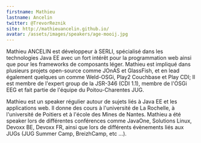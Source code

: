 ```yaml
---
firstname: Mathieu
lastname: Ancelin
twitter: @TrevorReznik
site: http://mathieuancelin.github.io/
avatar: /assets/images/speakers/age-mooij.jpg
---
```


Mathieu ANCELIN est développeur à SERLI, spécialisé dans les technologies Java EE avec un fort intérêt pour la programmation web ainsi que pour les frameworks de composants léger. Mathieu est impliqué dans plusieurs projets open-source comme JOnAS et GlassFish, et en lead également quelques un comme Weld-OSGi, Play2 Couchbase et Play CDI; 
Il est membre de l'expert group de la JSR-346 (CDI 1.1), membre de l'OSGi EEG et fait partie de l'équipe du Poitou-Charentes JUG.

Mathieu est un speaker régulier autour de sujets liés à Java EE et les applications web. 
Il donne des cours à l'université de La Rochelle, à l'université de Poitiers et à l'école des Mines de Nantes. Mathieu a été speaker lors de différentes conférences comme JavaOne, Solutions Linux, Devoxx BE, Devoxx FR, ainsi que lors de différents évènements liés aux JUGs (JUG Summer Camp, BreizhCamp, etc ...).
